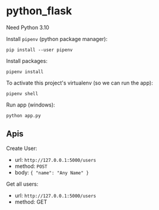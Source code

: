 # python_flask

Need Python 3.10

Install `pipenv` (python package manager):

```
pip install --user pipenv
```

Install packages:

```
pipenv install
```

To activate this project's virtualenv (so we can run the app):

```
pipenv shell
```

Run app (windows):

```
python app.py
```

## Apis

Create User:
- url: `http://127.0.0.1:5000/users`
- method: `POST`
- body: `{ "name": "Any Name" }`

Get all users:
- url: `http://127.0.0.1:5000/users`
- method: GET
